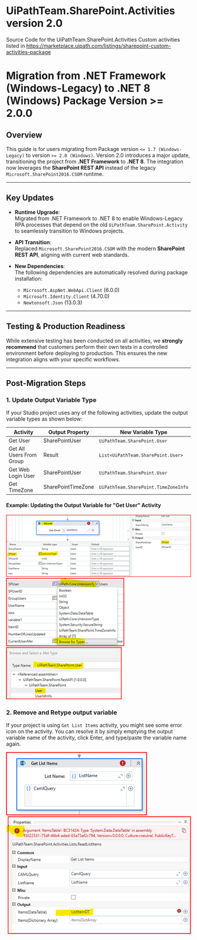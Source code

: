 # UiPathTeam.SharePoint.Activities version 2.0
Source Code for the UiPathTeam.SharePoint.Activities Custom activities listed in https://marketplace.uipath.com/listings/sharepoint-custom-activities-package

# Migration from .NET Framework (Windows-Legacy) to .NET 8 (Windows) Package Version >= 2.0.0

## Overview
This guide is for users migrating from Package version `<= 1.7 (Windows-Legacy)` to version `>= 2.0 (Windows)`. Version 2.0 introduces a major update, transitioning the project from **.NET Framework** to **.NET 8**. The integration now leverages the **SharePoint REST API** instead of the legacy `Microsoft.SharePoint2016.CSOM` runtime.

---

## Key Updates

- **Runtime Upgrade**:  
  Migrated from .NET Framework to .NET 8 to enable Windows-Legacy RPA processes that depend on the old `UiPathTeam.SharePoint.Activity` to seamlessly transition to Windows projects.

- **API Transition**:  
  Replaced `Microsoft.SharePoint2016.CSOM` with the modern **SharePoint REST API**, aligning with current web standards.

- **New Dependencies**:  
  The following dependencies are automatically resolved during package installation:  
  - `Microsoft.AspNet.WebApi.Client` (6.0.0)  
  - `Microsoft.Identity.Client` (4.70.0)  
  - `Newtonsoft.Json` (13.0.3)  

---

## Testing & Production Readiness
While extensive testing has been conducted on all activities, we **strongly recommend** that customers perform their own tests in a controlled environment before deploying to production. This ensures the new integration aligns with your specific workflows.

---

## Post-Migration Steps

### 1. Update Output Variable Type
If your Studio project uses any of the following activities, update the output variable types as shown below:

| **Activity**              | **Output Property** | **New Variable Type**                  |
|---------------------------|---------------------|----------------------------------------|
| Get User                  | SharePointUser      | `UiPathTeam.SharePoint.User`           |
| Get All Users From Group  | Result              | `List<UiPathTeam.SharePoint.User>`     |
| Get Web Login User        | SharePointUser      | `UiPathTeam.SharePoint.User`           |
| Get TimeZone              | SharePointTimeZone  | `UiPathTeam.SharePoint.TimeZoneInfo`   |

#### Example: Updating the Output Variable for "Get User" Activity

![Get User1](assets/change_var_type1.png)
<br>
![Get User2](assets/change_var_type2.png)
<br>
![Get User3](assets/change_var_type3.png)

### 2. Remove and Retype output variable
If your project is using `Get List Items` activity, you might see some error icon on the activity. You can resolve it by simply emptying the output variable name of the activity, click Enter, and type/paste the variable name again.

![GetList1](assets/get_list_items_activity.png)
<br>
![GetList2](assets/get_list_items_activity_err.png)